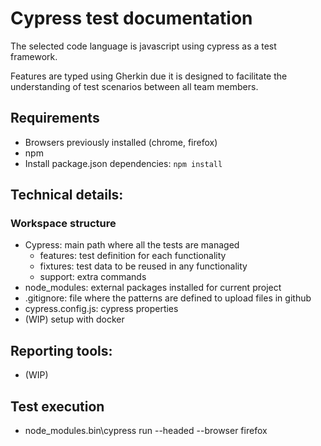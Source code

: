 # Cypress test documentation

The selected code language is javascript using cypress as a test framework.

Features are typed using Gherkin due it is designed to facilitate the understanding of test scenarios between all team members.

## Requirements

* Browsers previously installed (chrome, firefox)
* npm
* Install package.json dependencies: `npm install`


## Technical details:

### Workspace structure

* Cypress: main path where all the tests are managed
   * features: test definition for each functionality
   * fixtures: test data to be reused in any functionality
   * support: extra commands
* node_modules: external packages installed for current project
* .gitignore: file where the patterns are defined to upload files in github
* cypress.config.js: cypress properties
* (WIP) setup with docker

## Reporting tools:

* (WIP)


## Test execution
* node_modules\.bin\cypress run --headed --browser firefox
